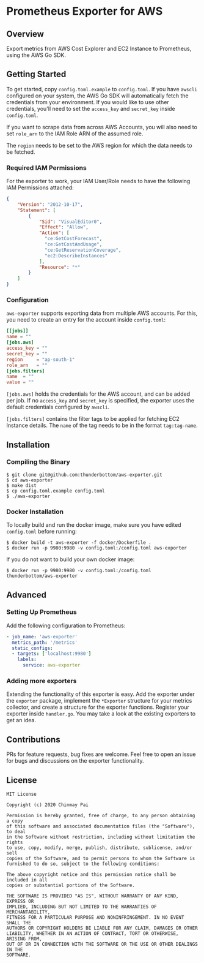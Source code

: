 # Prometheus Exporter for AWS

## Overview

Export metrics from AWS Cost Explorer and EC2 Instance to Prometheus, using the AWS Go SDK.

## Getting Started

To get started, copy `config.toml.example` to `config.toml`. If you have `awscli` configured on your system, the AWS Go SDK will automatically fetch the credentials from your environment. If you would like to use other credentials, you'll need to set the `access_key` and `secret_key` inside `config.toml`.

If you want to scrape data from across AWS Accounts, you will also need to set `role_arn` to the IAM Role ARN of the assumed role.

The `region` needs to be set to the AWS region for which the data needs to be fetched.

### Required IAM Permissions

For the exporter to work, your IAM User/Role needs to have the following IAM Permissions attached:

```json
{
    "Version": "2012-10-17",
    "Statement": [
        {
            "Sid": "VisualEditor0",
            "Effect": "Allow",
            "Action": [
              "ce:GetCostForecast",
              "ce:GetCostAndUsage",
              "ce:GetReservationCoverage",
              "ec2:DescribeInstances"
            ],
            "Resource": "*"
        }
    ]
}
```

### Configuration

`aws-exporter` supports exporting data from multiple AWS accounts. For this, you need to create an entry for the account inside `config.toml`:

```toml
[[jobs]]
name = ""
[jobs.aws]
access_key = ""
secret_key = ""
region     = "ap-south-1"
role_arn   = ""
[jobs.filters]
name  = ""
value = ""
```

`[jobs.aws]` holds the credentials for the AWS account, and can be added per job. If no `access_key` and `secret_key` is specified, the exporter uses the default credentials configured by `awscli`.

`[jobs.filters]` contains the filter tags to be applied for fetching EC2 Instance details. The `name` of the tag needs to be in the format `tag:tag-name`.

## Installation

### Compiling the Binary

```shell
$ git clone git@github.com:thunderbottom/aws-exporter.git
$ cd aws-exporter
$ make dist
$ cp config.toml.example config.toml
$ ./aws-exporter
```

### Docker Installation

To locally build and run the docker image, make sure you have edited `config.toml` before running:

```shell
$ docker build -t aws-exporter -f docker/Dockerfile .
$ docker run -p 9980:9980 -v config.toml:/config.toml aws-exporter
```

If you do not want to build your own docker image:

```shell
$ docker run -p 9980:9980 -v config.toml:/config.toml thunderbottom/aws-exporter
```

## Advanced

### Setting Up Prometheus

Add the following configuration to Prometheus:

```yaml
- job_name: 'aws-exporter'
  metrics_path: '/metrics'
  static_configs:
  - targets: ['localhost:9980']
    labels:
      service: aws-exporter
```

### Adding more exporters

Extending the functionality of this exporter is easy. Add the exporter under the `exporter` package, implement the `*Exporter` structure for your metrics collector, and create a structure for the exporter functions. Register your exporter inside `handler.go`. You may take a look at the existing exporters to get an idea.

## Contributions

PRs for feature requests, bug fixes are welcome. Feel free to open an issue for bugs and discussions on the exporter functionality.

## License

```
MIT License

Copyright (c) 2020 Chinmay Pai

Permission is hereby granted, free of charge, to any person obtaining a copy
of this software and associated documentation files (the "Software"), to deal
in the Software without restriction, including without limitation the rights
to use, copy, modify, merge, publish, distribute, sublicense, and/or sell
copies of the Software, and to permit persons to whom the Software is
furnished to do so, subject to the following conditions:

The above copyright notice and this permission notice shall be included in all
copies or substantial portions of the Software.

THE SOFTWARE IS PROVIDED "AS IS", WITHOUT WARRANTY OF ANY KIND, EXPRESS OR
IMPLIED, INCLUDING BUT NOT LIMITED TO THE WARRANTIES OF MERCHANTABILITY,
FITNESS FOR A PARTICULAR PURPOSE AND NONINFRINGEMENT. IN NO EVENT SHALL THE
AUTHORS OR COPYRIGHT HOLDERS BE LIABLE FOR ANY CLAIM, DAMAGES OR OTHER
LIABILITY, WHETHER IN AN ACTION OF CONTRACT, TORT OR OTHERWISE, ARISING FROM,
OUT OF OR IN CONNECTION WITH THE SOFTWARE OR THE USE OR OTHER DEALINGS IN THE
SOFTWARE.
```
